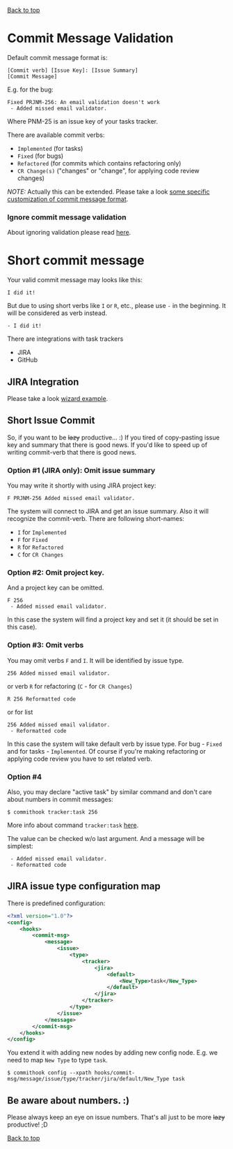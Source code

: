[Back to top](../README.md)

# Commit Message Validation
Default commit message format is:
```
[Commit verb] [Issue Key]: [Issue Summary]
[Commit Message]
```
E.g. for the bug:
```
Fixed PRJNM-256: An email validation doesn't work
 - Added missed email validator.
```
Where PNM-25 is an issue key of your tasks tracker.

There are available commit verbs:
- `Implemented` (for tasks)
- `Fixed` (for bugs)
- `Refactored` (for commits which contains refactoring only)
- `CR Change(s)` ("changes" or "change", for applying code review changes)

*NOTE:* Actually this can be extended. Please take a look [some specific customization of commit message format](https://gist.github.com/andkirby/12175e1a46d2a9e6f2bb).

### Ignore commit message validation
About ignoring validation please read [here](commit-msg-ignore.md).

# Short commit message

Your valid commit message may looks like this:
```
I did it!
```
But due to using short verbs like `I` or `R`, etc., please use `-` in the beginning. It will be considered as verb instead.
```
- I did it!
```

There are integrations with task trackers
- JIRA
- GitHub

## JIRA Integration
Please take a look [wizard example](example-wizard.md).

## Short Issue Commit
So, if you want to be ~~lazy~~ productive... :)
If you tired of copy-pasting issue key and summary that there is good news.
If you'd like to speed up of writing commit-verb that there is good news.

### Option #1 (JIRA only): Omit issue summary
You may write it shortly with using JIRA project key:
```
F PRJNM-256 Added missed email validator.
```
The system will connect to JIRA and get an issue summary. Also it will recognize the commit-verb.
There are following short-names:
- `I` for `Implemented`
- `F` for `Fixed`
- `R` for `Refactored`
- `C` for `CR Changes`

### Option #2: Omit project key.

And a project key can be omitted.
```
F 256
 - Added missed email validator.
```
In this case the system will find a project key and set it (it should be set in this case).

### Option #3: Omit verbs
You may omit verbs `F` and `I`. It will be identified by issue type.
```
256 Added missed email validator.
```
or verb `R` for refactoring (`C` - for `CR Changes`)
```
R 256 Reformatted code
```
or for list
```
256 Added missed email validator.
 - Reformatted code
```
In this case the system will take default verb by issue type. For bug - `Fixed`
and for tasks - `Implemented`. Of course if you're making refactoring
or applying code review you have to set related verb.

### Option #4
Also, you may declare "active task" by similar command and don't care about numbers in commit messages:
```shell
$ commithook tracker:task 256
```
More info about command `tracker:task` [here](active-task.md).

The value can be checked w/o last argument.
And a message will be simplest:
```
 - Added missed email validator.
 - Reformatted code
```

## JIRA issue type configuration map
There is predefined configuration:
```xml
<?xml version="1.0"?>
<config>
    <hooks>
        <commit-msg>
            <message>
                <issue>
                    <type>
                        <tracker>
                            <jira>
                                <default>
                                    <New_Type>task</New_Type>
                                </default>
                            </jira>
                        </tracker>
                    </type>
                </issue>
            </message>
        </commit-msg>
    </hooks>
</config>
```
You extend it with adding new nodes by adding new config node. E.g. we need to map `New Type` to type `task`.
```
$ commithook config --xpath hooks/commit-msg/message/issue/type/tracker/jira/default/New_Type task
```

## Be aware about numbers. :)
Please always keep an eye on issue numbers. That's all just to be more ~~lazy~~ productive! ;D

[Back to top](../README.md)
